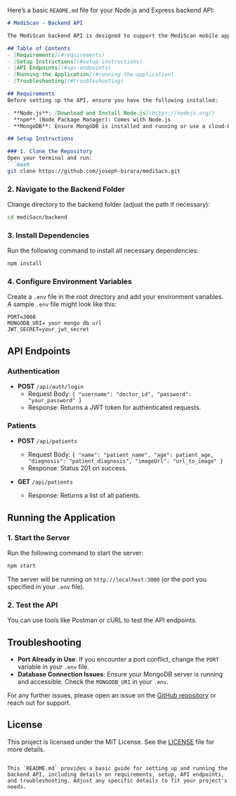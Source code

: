 Here’s a basic `README.md` file for your Node.js and Express backend API:

```markdown
# MediScan - Backend API

The MediScan backend API is designed to support the MediScan mobile application, providing endpoints for doctor authentication and patient management.

## Table of Contents
- [Requirements](#requirements)
- [Setup Instructions](#setup-instructions)
- [API Endpoints](#api-endpoints)
- [Running the Application](#running-the-application)
- [Troubleshooting](#troubleshooting)

## Requirements
Before setting up the API, ensure you have the following installed:

- **Node.js**: [Download and Install Node.js](https://nodejs.org/)
- **npm** (Node Package Manager): Comes with Node.js
- **MongoDB**: Ensure MongoDB is installed and running or use a cloud-based service like MongoDB Atlas.

## Setup Instructions

### 1. Clone the Repository
Open your terminal and run:
```bash
git clone https://github.com/joseph-birara/mediSacn.git
```

### 2. Navigate to the Backend Folder
Change directory to the backend folder (adjust the path if necessary):
```bash
cd mediSacn/backend
```

### 3. Install Dependencies
Run the following command to install all necessary dependencies:
```bash
npm install
```

### 4. Configure Environment Variables
Create a `.env` file in the root directory and add your environment variables. A sample `.env` file might look like this:
```
PORT=3000
MONGODB_URI= yoor mongo db url 
JWT_SECRET=your_jwt_secret
```

## API Endpoints

### Authentication
- **POST** `/api/auth/login`
  - Request Body: `{ "username": "doctor_id", "password": "your_password" }`
  - Response: Returns a JWT token for authenticated requests.

### Patients
- **POST** `/api/patients`
  - Request Body: `{ "name": "patient_name", "age": patient_age, "diagnosis": "patient_diagnosis", "imageUrl": "url_to_image" }`
  - Response: Status 201 on success.

- **GET** `/api/patients`
  - Response: Returns a list of all patients.

## Running the Application

### 1. Start the Server
Run the following command to start the server:
```bash
npm start
```
The server will be running on `http://localhost:3000` (or the port you specified in your `.env` file).

### 2. Test the API
You can use tools like Postman or cURL to test the API endpoints.

## Troubleshooting

- **Port Already in Use**: If you encounter a port conflict, change the `PORT` variable in your `.env` file.
- **Database Connection Issues**: Ensure your MongoDB server is running and accessible. Check the `MONGODB_URI` in your `.env`.

For any further issues, please open an issue on the [GitHub repository](https://github.com/joseph-birara/mediSacn) or reach out for support.

## License
This project is licensed under the MIT License. See the [LICENSE](../LICENSE) file for more details.
```

This `README.md` provides a basic guide for setting up and running the backend API, including details on requirements, setup, API endpoints, and troubleshooting. Adjust any specific details to fit your project's needs.